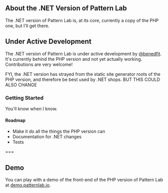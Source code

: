 ## About the .NET Version of Pattern Lab

The .NET version of Pattern Lab is, at its core, currently a copy of the PHP one, but I'll get there.

## Under Active Development

The .NET version of Pattern Lab is under active development by [@benedfit](https://twitter.com/benedfit). It's currently behind the PHP version and not yet actually working. Contributions are very welcome!

FYI, the .NET version has strayed from the static site generator roots of the PHP version, and therefore be best used by .NET shops. BUT THIS COULD ALSO CHANGE

### Getting Started

You'll know when I know.

#### Roadmap
* Make it do all the things the PHP version can
* Documentation for .NET changes
* Tests

===

## Demo

You can play with a demo of the front-end of the PHP version of Pattern Lab at [demo.patternlab.io](http://demo.patternlab.io/).
